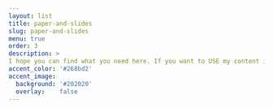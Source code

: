 ```yaml
---
layout: list
title: paper-and-slides
slug: paper-and-slides
menu: true
order: 3
description: >
I hope you can find what you need here. If you want to USE my content in other places. Please, show where it comes from.
accent_color: '#268bd2'
accent_image:
  background: '#202020'
  overlay:    false
---
```

